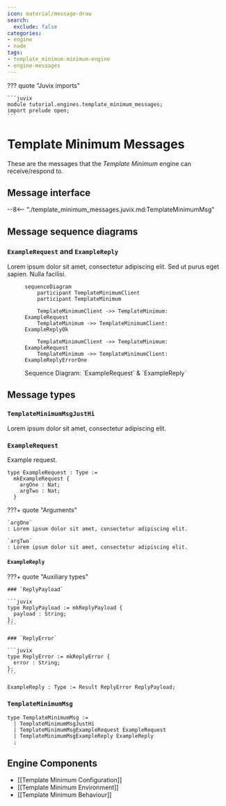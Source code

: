 ```yaml
---
icon: material/message-draw
search:
  exclude: false
categories:
- engine
- node
tags:
- template_minimum-minimum-engine
- engine-messages
---
```


??? quote "Juvix imports"

    ```juvix
    module tutorial.engines.template_minimum_messages;
    import prelude open;
    ```

# Template Minimum Messages

These are the messages that the *Template Minimum* engine can receive/respond to.

## Message interface

--8<-- "./template_minimum_messages.juvix.md:TemplateMinimumMsg"

## Message sequence diagrams

### `ExampleRequest` and `ExampleReply`

Lorem ipsum dolor sit amet, consectetur adipiscing elit.
Sed ut purus eget sapien. Nulla facilisi.

<!-- --8<-- [start:message-sequence-diagram-ExampleRequest] -->
<figure markdown="span">

```mermaid
sequenceDiagram
    participant TemplateMinimumClient
    participant TemplateMinimum

    TemplateMinimumClient ->> TemplateMinimum: ExampleRequest
    TemplateMinimum ->> TemplateMinimumClient: ExampleReplyOk

    TemplateMinimumClient ->> TemplateMinimum: ExampleRequest
    TemplateMinimum ->> TemplateMinimumClient: ExampleReplyErrorOne
```

<figcaption markdown="span">
Sequence Diagram: `ExampleRequest` & `ExampleReply`
</figcaption>
</figure>
<!-- --8<-- [end:message-sequence-diagram-ExampleRequest] -->

## Message types

### `TemplateMinimumMsgJustHi`

Lorem ipsum dolor sit amet, consectetur adipiscing elit.

### `ExampleRequest`

Example request.

<!-- --8<-- [start:ExampleRequest] -->
```juvix
type ExampleRequest : Type :=
  mkExampleRequest {
    argOne : Nat;
    argTwo : Nat;
  }
```
<!-- --8<-- [end:ExampleRequest] -->

???+ quote "Arguments"

    `argOne`
    : Lorem ipsum dolor sit amet, consectetur adipiscing elit.

    `argTwo`
    : Lorem ipsum dolor sit amet, consectetur adipiscing elit.

#### `ExampleReply`

???+ quote "Auxiliary types"

    ### `ReplyPayload`

    ```juvix
    type ReplyPayload := mkReplyPayload {
      payload : String;
    };
    ```

    ### `ReplyError`

    ```juvix
    type ReplyError := mkReplyError {
      error : String;
    };
    ```

<!-- --8<-- [start:ExampleReply] -->
```juvix
ExampleReply : Type := Result ReplyError ReplyPayload;
```
<!-- --8<-- [end:ExampleReply] -->

### `TemplateMinimumMsg`

<!-- --8<-- [start:TemplateMinimumMsg] -->
```juvix
type TemplateMinimumMsg :=
  | TemplateMinimumMsgJustHi
  | TemplateMinimumMsgExampleRequest ExampleRequest
  | TemplateMinimumMsgExampleReply ExampleReply
  ;
```
<!-- --8<-- [end:TemplateMinimumMsg] -->

## Engine Components

- [[Template Minimum Configuration]]
- [[Template Minimum Environment]]
- [[Template Minimum Behaviour]]
